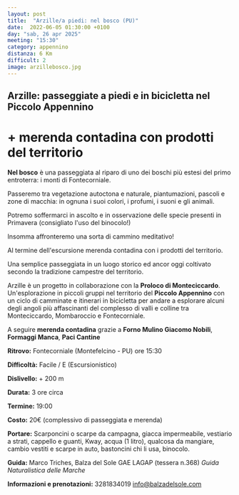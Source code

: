 ```yaml
---
layout: post
title:  "Arzille/a piedi: nel bosco (PU)"
date:  2022-06-05 01:30:00 +0100
day: "sab, 26 apr 2025"
meeting: "15:30"
category: appennino
distanza: 6 Km  
difficult: 2
image: arzillebosco.jpg
---
```


## Arzille: passeggiate a piedi e in bicicletta nel Piccolo Appennino

# + merenda contadina con prodotti del territorio

**Nel bosco** è una passeggiata al riparo di uno dei boschi più estesi del primo entroterra: i monti di Fontecorniale.

Passeremo tra vegetazione autoctona e naturale, piantumazioni, pascoli e zone di macchia: in ognuna i suoi colori, i profumi, i suoni e gli animali.

Potremo soffermarci in ascolto e in osservazione delle specie presenti in Primavera (consigliato l'uso del binocolo!)

Insomma affronteremo una sorta di cammino meditativo!

Al termine dell'escursione merenda contadina con i prodotti del territorio.

Una semplice passeggiata in un luogo storico ed ancor oggi coltivato secondo la tradizione campestre del territorio.

Arzille è un progetto in collaborazione con la **Proloco di Monteciccardo**. Un'esplorazione in piccoli gruppi nel territorio del **Piccolo Appennino** con un ciclo di camminate e itinerari in bicicletta per andare a esplorare alcuni degli angoli più affascinanti del complesso di valli e colline tra Monteciccardo, Mombaroccio e Fontecorniale.

A seguire **merenda contadina** grazie a  **Forno Mulino Giacomo Nobili**, **Formaggi Manca**, **Paci Cantine**


**Ritrovo:** Fontecorniale (Montefelcino - PU) ore 15:30

**Difficoltà:** Facile / E (Escursionistico)

**Dislivello:** + 200 m

**Durata:** 3 ore circa

**Termine:** 19:00

**Costo:** 20€ (complessivo di passeggiata e merenda)

**Portare:** Scarponcini o scarpe da campagna, giacca impermeabile, vestiario a strati, cappello e guanti, Kway, acqua (1 litro), qualcosa da mangiare, cambio vestiti e scarpe in auto, bastoncini chi li usa, binocolo.

**Guida:** Marco Triches, Balza del Sole GAE LAGAP (tessera n.368)
*Guida Naturalistica delle Marche*

**Informazioni e prenotazioni:** 3281834019 info@balzadelsole.com
